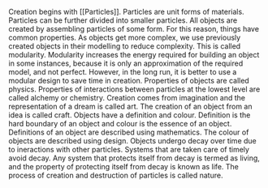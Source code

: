 Creation begins with [[Particles]].
Particles are unit forms of materials.
Particles can be further divided into smaller particles.
All objects are created by assembling particles of some form.
For this reason, things have common properties.
As objects get more complex, we use previously created objects in their modelling to reduce complexity. This is called modularity.
Modularity increases the energy required for building an object in some instances, because it is only an approximation of the required model, and not perfect. However, in the long run, it is better to use a modular design to save time in creation.
Properties of objects are called physics.
Properties of interactions between particles at the lowest level are called alchemy or chemistry.
Creation comes from imagination and the representation of a dream is called art.
The creation of an object from an idea is called craft.
Objects have a definition and colour.
Definition is the hard boundary of an object and colour is the essence of an object.
Definitions of an object are described using mathematics.
The colour of objects are described using design.
Objects undergo decay over time due to ineractions with other particles.
Systems that are taken care of timely avoid decay.
Any system that protects itself from decay is termed as living, and the property of protecting itself from decay is known as life.
The process of creation and destruction of particles is called nature.